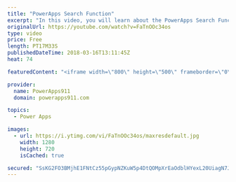 ```yaml
---
title: "PowerApps Search Function"
excerpt: "In this video, you will learn about the PowerApps Search Function. We will cover how to build your own search box, why you get that blue CIRCLE (Delegation), SharePoint Look-Up Columns, and other things you need to know to keep building awesome apps.  PowerApps Delegation Overview https://docs.microsoft.com/en-us/powerapps/delegation-overview"
originalUrl: https://youtube.com/watch?v=FaTnOOc34os
type: video
price: Free
length: PT17M33S
publishedDateTime: 2018-03-16T13:11:45Z
heat: 74

featuredContent: "<iframe width=\"800\" height=\"500\" frameborder=\"0\" src=\"https://www.youtube.com/embed/FaTnOOc34os\" allow=\"accelerometer; autoplay; encrypted-media; gyroscope; picture-in-picture\" allowfullscreen></iframe>"

provider:
  name: PowerApps911
  domain: powerapps911.com

topics:
  - Power Apps

images:
  - url: https://i.ytimg.com/vi/FaTnOOc34os/maxresdefault.jpg
    width: 1280
    height: 720
    isCached: true

secured: "SsKG2FO3BMjhE1FNtCz55pGypNZKuW5p4DtQOMpXrEaOdblHYexL20UiagN7JsvyFteJhxZItdk0M9lMzIOa0moXimEorgyKQoYWHZCiHZxLyREOABPS97DmSuQ1l+i8FE/jrtmpcNk5f8eb0RZ8VT9dh5+DlM8D5kGEkRFF3J9CzmVEa3oHzTec7x+yw7YPAEKy/8IhpR1/qI8P4HdkCWInO6uPrZEPqmQW7xJY6LJcwQMa9GOB7UuO/bq0kcsCyDn7UYke5treUhFWruYBs3KUcYNiOnbrfcfuFD9zje4vtvUFRrIyPLfTtZH4qJvc/et/WMb5CTsKoTxnYtOemqcWCAdN3MB5XymKkmeYEMcRR3UClPLfnkad0ZaK7j9AcxK6v5tioVlxTQAnALvWWjLBha+jZN+Kujh9DYB48iU=;JlSsjBHLiAp6bBprtwbunQ=="
---
```


